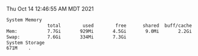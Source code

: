 Thu Oct 14 12:46:55 AM MDT 2021
```bash
System Memory
               total        used        free      shared  buff/cache   available
Mem:           7.7Gi       929Mi       4.5Gi       9.0Mi       2.2Gi       6.4Gi
Swap:          7.6Gi       334Mi       7.3Gi
System Storage
671M	.
```
```bash
